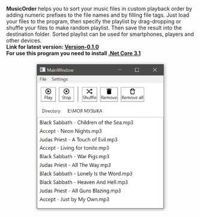 **MusicOrder** helps you to sort your music files in custom playback order by adding numeric prefixes to the file names and by filling file tags.
Just load your files to the program, then specify the playlist by drag-dropping or shuffle your files to make random playlist. 
Then save the result into the destination folder. 
Sorted playlist can be used for smartphones, players and other devices. <br/>
**Link for latest version: <a href="https://github.com/azam693/MusicOrder/blob/master/Version-0.1.0.7z">Version-0.1.0</a>**
<br/>
**For use this program you need to install [.Net Core 3.1](https://dotnet.microsoft.com/download/dotnet-core/3.1)**
<br/>
<p align="center">
<img height="400" src="https://github.com/azam693/MusicOrder/blob/master/Pictures/1.png">
</p>
